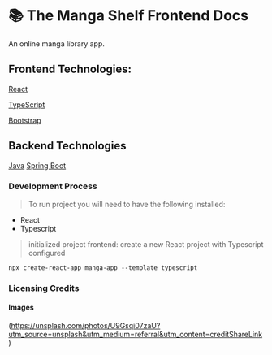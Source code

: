 # 📚 The Manga Shelf Frontend Docs
An online manga library app.

## Frontend Technologies:

[React](https://react.dev)

[TypeScript](https://www.typescriptlang.org/docs/)

[Bootstrap](https://getbootstrap.com/docs/5.0/getting-started/introduction/)

## Backend Technologies

[Java](https://docs.oracle.com/en/java/)
[Spring Boot](https://docs.spring.io/spring-boot/docs/current/reference/htmlsingle/)

### Development Process
> To run project you will need to have the following installed:

* React
* Typescript

> initialized project frontend: create a new React project with Typescript configured

```
npx create-react-app manga-app --template typescript

```

### Licensing Credits
#### Images

(https://unsplash.com/photos/U9Gsqi07zaU?utm_source=unsplash&utm_medium=referral&utm_content=creditShareLink)